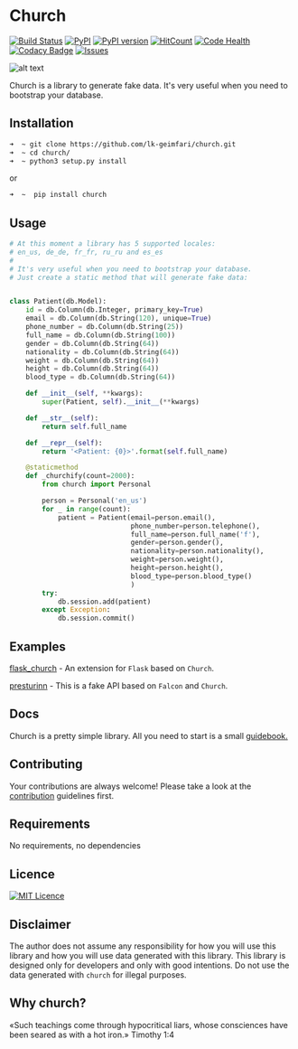 # Church
[![Build Status](https://travis-ci.org/lk-geimfari/church.svg?branch=master)](https://travis-ci.org/lk-geimfari/church)
[![PyPI](https://img.shields.io/badge/python-3.4%2C%203.5-blue.svg?maxAge=2592000)](https://pypi.python.org/pypi/church/)
[![PyPI version](https://badge.fury.io/py/church.svg)](https://badge.fury.io/py/church)
[![HitCount](https://hitt.herokuapp.com/lk-geimfar/church.svg)](https://github.com/lk-geimfari/church)
[![Code Health](https://landscape.io/github/lk-geimfari/church/master/landscape.svg?style=flat)](https://landscape.io/github/lk-geimfari/church/master)
[![Codacy Badge](https://api.codacy.com/project/badge/Grade/d773f20efa67430683bb24fff5af9db8)](https://www.codacy.com/app/likid-geimfari/church)
[![Issues](https://img.shields.io/github/issues/lk-geimfari/church.svg)](https://github.com/lk-geimfari/church/issues)


![alt text](https://raw.githubusercontent.com/lk-geimfari/church/master/examples/church.png)

Church is a library to generate fake data. It's very useful when you need to bootstrap your database.

## Installation
```zsh
➜  ~ git clone https://github.com/lk-geimfari/church.git
➜  ~ cd church/
➜  ~ python3 setup.py install

```
or
```zsh
➜  ~  pip install church
```

## Usage

```python
# At this moment a library has 5 supported locales: 
# en_us, de_de, fr_fr, ru_ru and es_es
#
# It's very useful when you need to bootstrap your database.
# Just create a static method that will generate fake data:


class Patient(db.Model):
    id = db.Column(db.Integer, primary_key=True)
    email = db.Column(db.String(120), unique=True)
    phone_number = db.Column(db.String(25))
    full_name = db.Column(db.String(100))
    gender = db.Column(db.String(64))
    nationality = db.Column(db.String(64))
    weight = db.Column(db.String(64))
    height = db.Column(db.String(64))
    blood_type = db.Column(db.String(64))

    def __init__(self, **kwargs):
        super(Patient, self).__init__(**kwargs)

    def __str__(self):
        return self.full_name

    def __repr__(self):
        return '<Patient: {0}>'.format(self.full_name)

    @staticmethod
    def _churchify(count=2000):
        from church import Personal

        person = Personal('en_us')
        for _ in range(count):
            patient = Patient(email=person.email(),
                              phone_number=person.telephone(),
                              full_name=person.full_name('f'),
                              gender=person.gender(),
                              nationality=person.nationality(),
                              weight=person.weight(),
                              height=person.height(),
                              blood_type=person.blood_type()
                              )
        try:
            db.session.add(patient)
        except Exception:
            db.session.commit()
```

## Examples
[flask_church](https://github.com/lk-geimfari/flask_church) - An extension for `Flask` based on `Church`.

[presturinn](https://github.com/lk-geimfari/presturinn) - This is a fake API based on `Falcon` and `Church`.

## Docs
Church is a pretty simple library. All you need to start is a small [guidebook.](https://github.com/lk-geimfari/church/blob/master/docs/README.md)

## Contributing
Your contributions are always welcome! Please take a look at the [contribution](https://github.com/lk-geimfari/church/blob/master/CONTRIBUTING.md) guidelines first.

## Requirements
No requirements, no dependencies

## Licence 
[![MIT Licence](https://badges.frapsoft.com/os/mit/mit.svg?v=103)](https://github.com/lk-geimfari/church/blob/master/LICENSE)   
## Disclaimer
The author does not assume any responsibility for how you will use this library and how you will use data generated with this library. This library is designed only for developers and only with good intentions. Do not use the data generated with `church` for illegal purposes.

## Why church?
«Such teachings come through hypocritical liars, whose consciences have been seared as with a hot iron.» Timothy 1:4
